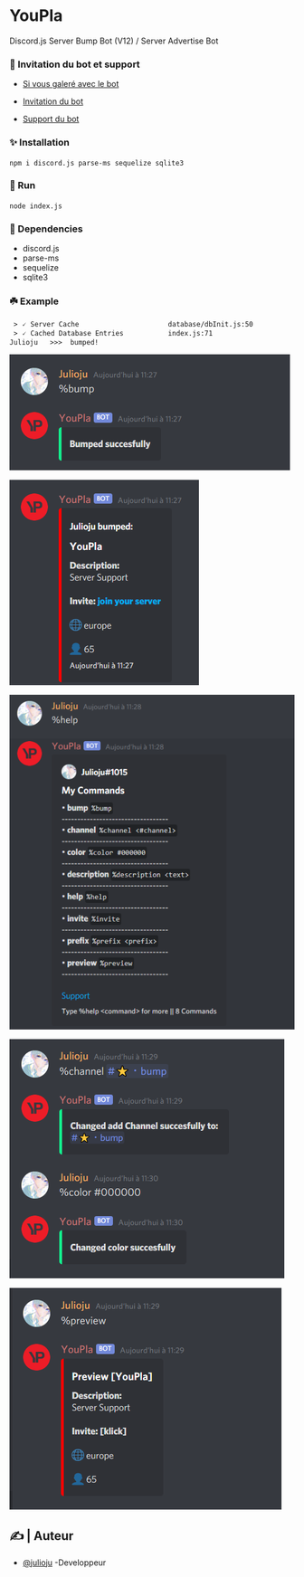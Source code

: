 # YouPla
Discord.js Server Bump Bot (V12) / Server Advertise Bot

### 👻 Invitation du bot et support

- [Si vous galeré avec le bot](https://discord.com/invite/TjSDZmVWvs) 

- [Invitation du bot](https://discord.com/oauth2/authorize?client_id=811630892212420618&permissions=8&scope=bot) 

- [Support du bot](https://discord.gg/xgvxGQfmEU) 


### ✨ Installation
```npm i discord.js parse-ms sequelize sqlite3```

### 🌿 Run
```node index.js```

### 🍂 Dependencies
* discord.js 
* parse-ms
* sequelize
* sqlite3

### ☘️ Example

```Logging in...                        index.js:98
 > 🗸 Server Cache                      database/dbInit.js:50
 > 🗸 Cached Database Entries           index.js:71
Julioju   >>>  bumped!
```

![Bump Cmd](https://github.com/Julioju1015/YouPla/blob/master/img/bump.PNG)

![Bump Message](https://github.com/Julioju1015/YouPla/blob/master/img/bumpmessage.PNG)

![Help Cmd](https://github.com/Julioju1015/YouPla/blob/master/img/help.PNG)

![Set Your Add](https://github.com/Julioju1015/YouPla/blob/master/img/color.PNG)

![Check Your Add](https://github.com/Julioju1015/YouPla/blob/master/img/prev.PNG)


## ✍️ | Auteur <a name = "authors"></a>

- [@julioju](https://github.com/julioju1015) -Developpeur


